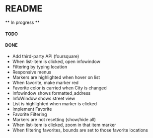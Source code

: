 # README

** In progress **

#### TODO


#### DONE
- Add third-party API (foursquare)
- When list-item is clicked, open infowindow
- Filtering by typing location
- Responsive menus
- Markers are highlighted when hover on list
- When favorite, make marker red
- Favorite color is carried when City is changed
- Infowindow shows formatted_address
- InfoWindow shows street view
- List is highlighted when marker is clicked
- Implement Favorite 
- Favorite Filtering 
- Markers are not resetting (show/hide all)
- When list-item is clicked, zoom in that item marker
- When filtering favorites, bounds are set to those favorite locations
